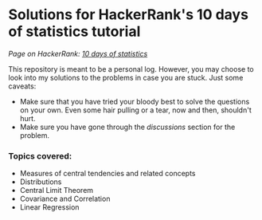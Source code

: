 # Solutions for HackerRank's 10 days of statistics tutorial

_Page on HackerRank: [10 days of statistics](https://www.hackerrank.com/domains/tutorials/10-days-of-statistics)_

This repository is meant to be a personal log. However, you may choose to look into my solutions to the problems in case you are stuck. Just some caveats:
- Make sure that you have tried your bloody best to solve the questions on your own. Even some hair pulling or a tear, now and then, shouldn't hurt.
- Make sure you have gone through the _discussions_ section for the problem.

### Topics covered:
- Measures of central tendencies and related concepts
- Distributions
- Central Limit Theorem
- Covariance and Correlation
- Linear Regression
